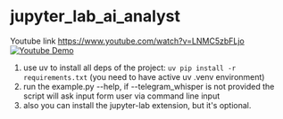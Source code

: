 # jupyter_lab_ai_analyst

Youtube link
https://www.youtube.com/watch?v=LNMC5zbFLjo
[![Youtube Demo](Link)](https://www.youtube.com/watch?v=LNMC5zbFLjo)

1. use uv to install all deps of the project: `uv pip install -r requirements.txt` (you need to have active uv .venv environment)
2. run the example.py --help, if --telegram_whisper is not provided the script will ask input form user via command line input
3. also you can install the jupyter-lab extension, but it's optional.
